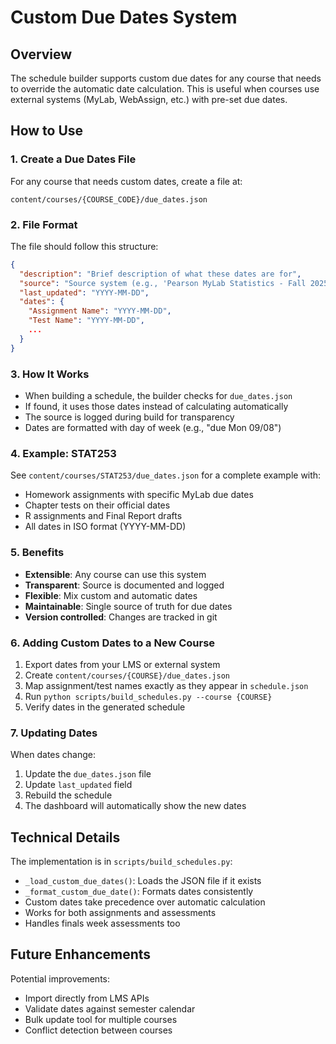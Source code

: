 # Custom Due Dates System

## Overview

The schedule builder supports custom due dates for any course that needs to override the automatic date calculation. This is useful when courses use external systems (MyLab, WebAssign, etc.) with pre-set due dates.

## How to Use

### 1. Create a Due Dates File

For any course that needs custom dates, create a file at:

```
content/courses/{COURSE_CODE}/due_dates.json
```

### 2. File Format

The file should follow this structure:

```json
{
  "description": "Brief description of what these dates are for",
  "source": "Source system (e.g., 'Pearson MyLab Statistics - Fall 2025')",
  "last_updated": "YYYY-MM-DD",
  "dates": {
    "Assignment Name": "YYYY-MM-DD",
    "Test Name": "YYYY-MM-DD",
    ...
  }
}
```

### 3. How It Works

- When building a schedule, the builder checks for `due_dates.json`
- If found, it uses those dates instead of calculating automatically
- The source is logged during build for transparency
- Dates are formatted with day of week (e.g., "due Mon 09/08")

### 4. Example: STAT253

See `content/courses/STAT253/due_dates.json` for a complete example with:

- Homework assignments with specific MyLab due dates
- Chapter tests on their official dates
- R assignments and Final Report drafts
- All dates in ISO format (YYYY-MM-DD)

### 5. Benefits

- **Extensible**: Any course can use this system
- **Transparent**: Source is documented and logged
- **Flexible**: Mix custom and automatic dates
- **Maintainable**: Single source of truth for due dates
- **Version controlled**: Changes are tracked in git

### 6. Adding Custom Dates to a New Course

1. Export dates from your LMS or external system
2. Create `content/courses/{COURSE}/due_dates.json`
3. Map assignment/test names exactly as they appear in `schedule.json`
4. Run `python scripts/build_schedules.py --course {COURSE}`
5. Verify dates in the generated schedule

### 7. Updating Dates

When dates change:

1. Update the `due_dates.json` file
2. Update `last_updated` field
3. Rebuild the schedule
4. The dashboard will automatically show the new dates

## Technical Details

The implementation is in `scripts/build_schedules.py`:

- `_load_custom_due_dates()`: Loads the JSON file if it exists
- `_format_custom_due_date()`: Formats dates consistently
- Custom dates take precedence over automatic calculation
- Works for both assignments and assessments
- Handles finals week assessments too

## Future Enhancements

Potential improvements:

- Import directly from LMS APIs
- Validate dates against semester calendar
- Bulk update tool for multiple courses
- Conflict detection between courses

